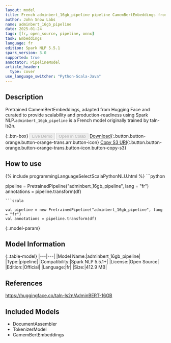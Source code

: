 ```yaml
---
layout: model
title: French adminbert_16gb_pipeline pipeline CamemBertEmbeddings from taln-ls2n
author: John Snow Labs
name: adminbert_16gb_pipeline
date: 2025-01-24
tags: [fr, open_source, pipeline, onnx]
task: Embeddings
language: fr
edition: Spark NLP 5.5.1
spark_version: 3.0
supported: true
annotator: PipelineModel
article_header:
  type: cover
use_language_switcher: "Python-Scala-Java"
---
```


## Description

Pretrained CamemBertEmbeddings, adapted from Hugging Face and curated to provide scalability and production-readiness using Spark NLP.`adminbert_16gb_pipeline` is a French model originally trained by taln-ls2n.

{:.btn-box}
<button class="button button-orange" disabled>Live Demo</button>
<button class="button button-orange" disabled>Open in Colab</button>
[Download](https://s3.amazonaws.com/auxdata.johnsnowlabs.com/public/models/adminbert_16gb_pipeline_fr_5.5.1_3.0_1737695400739.zip){:.button.button-orange.button-orange-trans.arr.button-icon}
[Copy S3 URI](s3://auxdata.johnsnowlabs.com/public/models/adminbert_16gb_pipeline_fr_5.5.1_3.0_1737695400739.zip){:.button.button-orange.button-orange-trans.button-icon.button-copy-s3}

## How to use



<div class="tabs-box" markdown="1">
{% include programmingLanguageSelectScalaPythonNLU.html %}
```python

pipeline = PretrainedPipeline("adminbert_16gb_pipeline", lang = "fr")
annotations =  pipeline.transform(df)   

```
```scala

val pipeline = new PretrainedPipeline("adminbert_16gb_pipeline", lang = "fr")
val annotations = pipeline.transform(df)

```
</div>

{:.model-param}
## Model Information

{:.table-model}
|---|---|
|Model Name:|adminbert_16gb_pipeline|
|Type:|pipeline|
|Compatibility:|Spark NLP 5.5.1+|
|License:|Open Source|
|Edition:|Official|
|Language:|fr|
|Size:|412.9 MB|

## References

https://huggingface.co/taln-ls2n/AdminBERT-16GB

## Included Models

- DocumentAssembler
- TokenizerModel
- CamemBertEmbeddings